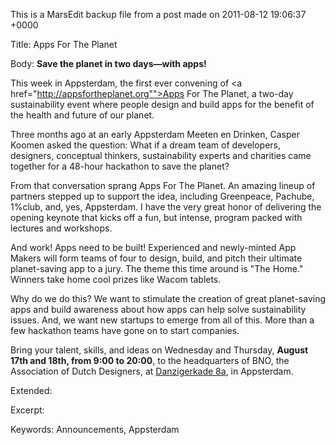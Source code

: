 This is a MarsEdit backup file from a post made on 2011-08-12 19:06:37 +0000

Title:
Apps For The Planet

Body:
<strong>Save the planet in two days—with apps!</strong>

This week in Appsterdam, the first ever convening of <a href="http://appsfortheplanet.org"">Apps For The Planet</a>, a two-day sustainability event where people design and build apps for the benefit of the health and future of our planet. 

Three months ago at an early Appsterdam Meeten en Drinken, Casper Koomen asked the question: What if a dream team of developers, designers, conceptual thinkers, sustainability experts and charities came together for a 48-hour hackathon to save the planet?

From that conversation sprang Apps For The Planet. An amazing lineup of partners stepped up to support the idea, including Greenpeace, Pachube, 1%club, and, yes, Appsterdam. I have the very great honor of delivering the opening keynote that kicks off a fun, but intense, program packed with lectures and workshops. 

And work! Apps need to be built! Experienced and newly-minted App Makers will form teams of four to design, build, and pitch their ultimate planet-saving app to a jury. The theme this time around is "The Home." Winners take home cool prizes like Wacom tablets.

Why do we do this? We want to stimulate the creation of great planet-saving apps and build awareness about how apps can help solve sustainability issues. And, we want new startups to emerge from all of this. More than a few hackathon teams have gone on to start companies.

Bring your talent, skills, and ideas on Wednesday and Thursday, <strong>August 17th and 18th, from 9:00 to 20:00</strong>, to the headquarters of BNO, the Association of Dutch Designers, at <a href="http://maps.google.com/maps?q=Danzigerkade+8a,+Amsterdam&hl=en&sll=37.0625,-95.677068&sspn=68.344727,93.339844&z=17&iwloc=r1">Danzigerkade 8a</a>, in Appsterdam.

Extended:


Excerpt:


Keywords:
Announcements, Appsterdam
